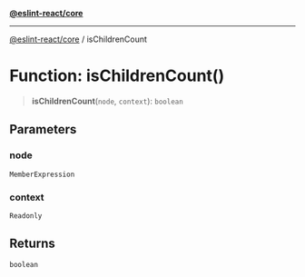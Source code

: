 [**@eslint-react/core**](../README.md)

***

[@eslint-react/core](../README.md) / isChildrenCount

# Function: isChildrenCount()

> **isChildrenCount**(`node`, `context`): `boolean`

## Parameters

### node

`MemberExpression`

### context

`Readonly`

## Returns

`boolean`

